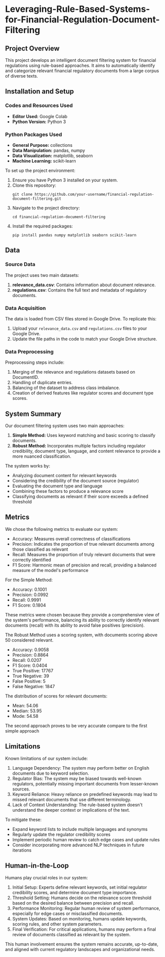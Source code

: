 # Leveraging-Rule-Based-Systems-for-Financial-Regulation-Document-Filtering

## Project Overview

This project develops an intelligent document filtering system for financial regulations using rule-based approaches. It aims to automatically identify and categorize relevant financial regulatory documents from a large corpus of diverse texts.

## Installation and Setup

### Codes and Resources Used

- **Editor Used:** Google Colab
- **Python Version:** Python 3

### Python Packages Used

- **General Purpose:** collections
- **Data Manipulation:** pandas, numpy
- **Data Visualization:** matplotlib, seaborn
- **Machine Learning:** scikit-learn

To set up the project environment:

1. Ensure you have Python 3 installed on your system.
2. Clone this repository:
   ```
   git clone https://github.com/your-username/financial-regulation-document-filtering.git
   ```
3. Navigate to the project directory:
   ```
   cd financial-regulation-document-filtering
   ```
4. Install the required packages:
   ```
   pip install pandas numpy matplotlib seaborn scikit-learn
   ```

## Data

### Source Data

The project uses two main datasets:

1. **relevance_data.csv**: Contains information about document relevance.
2. **regulations.csv**: Contains the full text and metadata of regulatory documents.

### Data Acquisition

The data is loaded from CSV files stored in Google Drive. To replicate this:

1. Upload your `relevance_data.csv` and `regulations.csv` files to your Google Drive.
2. Update the file paths in the code to match your Google Drive structure.

### Data Preprocessing

Preprocessing steps include:

1. Merging of the relevance and regulations datasets based on DocumentID.
2. Handling of duplicate entries.
3. Balancing of the dataset to address class imbalance.
4. Creation of derived features like regulator scores and document type scores.

## System Summary

Our document filtering system uses two main approaches:

1. **Simple Method:** Uses keyword matching and basic scoring to classify documents.
2. **Robust Method:** Incorporates multiple factors including regulator credibility, document type, language, and content relevance to provide a more nuanced classification.

The system works by:
- Analyzing document content for relevant keywords
- Considering the credibility of the document source (regulator)
- Evaluating the document type and language
- Combining these factors to produce a relevance score
- Classifying documents as relevant if their score exceeds a defined threshold

## Metrics

We chose the following metrics to evaluate our system:

- Accuracy: Measures overall correctness of classifications
- Precision: Indicates the proportion of true relevant documents among those classified as relevant
- Recall: Measures the proportion of truly relevant documents that were correctly identified
- F1 Score: Harmonic mean of precision and recall, providing a balanced measure of the model's performance

For the Simple Method:
- Accuracy: 0.1001
- Precision: 0.0992
- Recall: 0.9991
- F1 Score: 0.1804

These metrics were chosen because they provide a comprehensive view of the system's performance, balancing its ability to correctly identify relevant documents (recall) with its ability to avoid false positives (precision).

The Robust Method uses a scoring system, with documents scoring above 50 considered relevant.
- Accuracy: 0.9058
- Precision: 0.8864
- Recall: 0.0207
- F1 Score: 0.0404
- True Positive: 17767
- True Negative: 39
- False Positive: 5
- False Negative: 1847 

The distribution of scores for relevant documents:
- Mean: 54.06
- Median: 53.95
- Mode: 54.58

The second approach proves to be very accurate compare to the first simple approach

## Limitations

Known limitations of our system include:

1. Language Dependency: The system may perform better on English documents due to keyword selection.
2. Regulator Bias: The system may be biased towards well-known regulators, potentially missing important documents from lesser-known sources.
3. Keyword Reliance: Heavy reliance on predefined keywords may lead to missed relevant documents that use different terminology.
4. Lack of Context Understanding: The rule-based system doesn't understand the deeper context or implications of the text.

To mitigate these:
- Expand keyword lists to include multiple languages and synonyms
- Regularly update the regulator credibility scores
- Implement periodic human review to catch edge cases and update rules
- Consider incorporating more advanced NLP techniques in future iterations

## Human-in-the-Loop

Humans play crucial roles in our system:

1. Initial Setup: Experts define relevant keywords, set initial regulator credibility scores, and determine document type importance.
2. Threshold Setting: Humans decide on the relevance score threshold based on the desired balance between precision and recall.
3. Performance Monitoring: Regular human review of system performance, especially for edge cases or misclassified documents.
4. System Updates: Based on monitoring, humans update keywords, scoring rules, and other system parameters.
5. Final Verification: For critical applications, humans may perform a final review of documents classified as relevant by the system.

This human involvement ensures the system remains accurate, up-to-date, and aligned with current regulatory landscapes and organizational needs.
